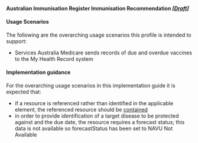#### Australian Immunisation Register Immunisation Recommendation  *[[Draft](http://hl7.org/fhir/stu3/valueset-publication-status.html)]*

#### Usage Scenarios
The following are the overarching usage scenarios this profile is intended to support:
* Services Australia Medicare sends records of due and overdue vaccines to the My Health Record system

#### Implementation guidance
For the overarching usage scenarios in this implementation guide it is expected that:
* if a resource is referenced rather than identified in the applicable element, the referenced resource should be [contained](https://www.hl7.org/fhir/STU3/references.html#contained)
* in order to provide identification of a target disease to be protected against and the due date, the resource requires a forecast status; this data is not available so forecastStatus has been set to NAVU Not Available

